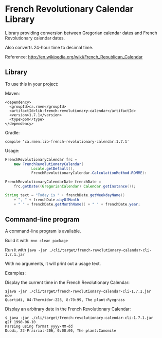 French Revolutionary Calendar Library
=====================================

Library providing conversion between Gregorian calendar dates
and French Revolutionary calendar dates.

Also converts 24-hour time to decimal time.

Reference: http://en.wikipedia.org/wiki/French_Republican_Calendar

Library
-------
To use this in your project:

Maven:
```
<dependency>
  <groupId>ca.rmen</groupId>
  <artifactId>lib-french-revolutionary-calendar</artifactId>
  <version>1.7.1</version>
  <type>pom</type>
</dependency>
```

Gradle:
```
compile 'ca.rmen:lib-french-revolutionary-calendar:1.7.1'

```

Usage:
```java
FrenchRevolutionaryCalendar frc =
    new FrenchRevolutionaryCalendar(
            Locale.getDefault(),
            FrenchRevolutionaryCalendar.CalculationMethod.ROMME):

FrenchRevolutionaryCalendarDate frenchDate =
    frc.getDate((GregorianCalendar) Calendar.getInstance());

String text = "Today is " + frenchDate.getWeekdayName()
    + ", " + frenchDate.dayOfMonth
    + " " + frenchDate.getMonthName() + " " + frenchDate.year;
```

Command-line program
--------------------
A command-line program is available.

Build it with: `mvn clean package`

Run it with `java -jar ./cli/target/french-revolutionary-calendar-cli-1.7.1.jar`

With no arguments, it will print out a usage text.

Examples:

Display the current time in the French Revolutionary Calendar:
```shell
$java -jar ./cli/target/french-revolutionary-calendar-cli-1.7.1.jar now
Quartidi, 04-Thermidor-225, 8:70:99, The plant:Ryegrass
```
Display an arbitrary date in the French Revolutionary Calendar:
```
$ java -jar ./cli/target/french-revolutionary-calendar-cli-1.7.1.jar g2f 1998-06-10
Parsing using format yyyy-MM-dd
Duodi, 22-Prairial-206, 0:00:00, The plant:Camomile
```
